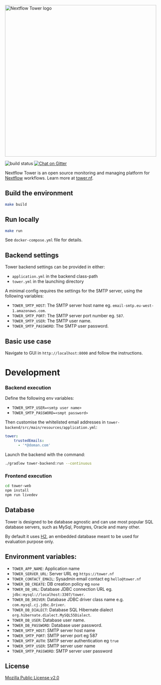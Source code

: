 <img src='./tower-web/src/assets/landing/assets/img/nf-tower-purple.svg' width='500' alt='Nextflow Tower logo'/>

![build status](https://codebuild.eu-west-1.amazonaws.com/badges?uuid=eyJlbmNyeXB0ZWREYXRhIjoid1VqblVBMmVDbE54MUdrTUNra0l5eGl3WWcxR0xCaDU1UVFJV1IzRWdodTJNNmx0d2Q3SS84REdaN1BOTUg4VVd5bS9Xdk8zeW5leFRON1NRZTZSVzhvPSIsIml2UGFyYW1ldGVyU3BlYyI6InVyaGJMWktuOGpDVDQ0WGsiLCJtYXRlcmlhbFNldFNlcmlhbCI6MX0%3D&branch=master)
[![Chat on Gitter](https://img.shields.io/gitter/room/nf-tower/community.svg?colorB=26af64&style=popout)](https://gitter.im/nf-tower/community)

Nextflow Tower is an open source monitoring and managing platform
for [Nextflow](https://www.nextflow.io/) workflows. Learn more at [tower.nf](https://tower.nf/).

## Build the environment

```bash
make build
```

## Run locally

```bash
make run
```

See `docker-compose.yml` file for details.


## Backend settings

Tower backend settings can be provided in either:

- `application.yml` in the backend class-path
- `tower.yml` in the launching directory

A minimal config requires the settings for the SMTP
server, using the following variables:

- `TOWER_SMTP_HOST`: The SMTP server host name eg. `email-smtp.eu-west-1.amazonaws.com`.
- `TOWER_SMTP_PORT`: The SMTP server port number eg. `587`.
- `TOWER_SMTP_USER`: The SMTP user name.
- `TOWER_SMTP_PASSWORD`: The SMTP user password.


## Basic use case

Navigate to GUI in `http://localhost:8000` and follow the instructions.

# Development

### Backend execution

Define the following env variables:

- `TOWER_SMTP_USER=<smtp user name>`
- `TOWER_SMTP_PASSWORD=<smpt password>`

Then customise the whitelisted email addresses in `tower-backend/src/main/resources/application.yml`:

```yaml
tower:
    trustedEmails:
      - '*@doman.com'
```

Launch the backend with the command:

```bash
./gradlew tower-backend:run --continuous
```

### Frontend execution

```bash
cd tower-web
npm install
npm run livedev
```

## Database

Tower is designed to be database agnostic and can use most popular SQL
database servers, such as MySql, Postgres, Oracle and many other.

By default it uses [H2](https://www.h2database.com), an embedded database meant to be used for evaluation purpose only.


## Environment variables:

* `TOWER_APP_NAME`: Application name
* `TOWER_SERVER_URL`: Server URL eg `https://tower.nf`
* `TOWER_CONTACT_EMAIL`: Sysadmin email contact eg `hello@tower.nf`
* `TOWER_DB_CREATE`: DB creation policy eg `none`
* `TOWER_DB_URL`: Database JDBC connection URL eg. `jdbc:mysql://localhost:3307/tower`.
* `TOWER_DB_DRIVER`: Database JDBC driver class name e.g. `com.mysql.cj.jdbc.Driver`.
* `TOWER_DB_DIALECT`: Database SQL Hibernate dialect `org.hibernate.dialect.MySQL55Dialect`.
* `TOWER_DB_USER`: Database user name.
* `TOWER_DB_PASSWORD`: Database user password.
* `TOWER_SMTP_HOST`: SMTP server host name
* `TOWER_SMTP_PORT`: SMTP server port eg 587
* `TOWER_SMTP_AUTH`: SMTP server authentication eg `true`
* `TOWER_SMTP_USER`: SMTP server user name
* `TOWER_SMTP_PASSWORD`: SMTP server user password

## License

[Mozilla Public License v2.0](LICENSE.txt)
